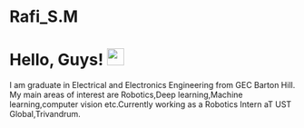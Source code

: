 # Rafi_S.M

# Hello, Guys! <img src="https://raw.githubusercontent.com/MartinHeinz/MartinHeinz/master/wave.gif" width="30px">
I am graduate in Electrical and Electronics Engineering from GEC Barton Hill. My main areas of interest are Robotics,Deep learning,Machine learning,computer vision etc.Currently working as a Robotics Intern aT UST Global,Trivandrum.


